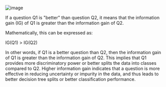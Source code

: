 ![image](https://user-images.githubusercontent.com/89120960/234197595-125b9329-d2c7-4e04-92f7-8468f0d5cfb0.png)


If a question Q1 is "better" than question Q2, it means that the information gain (IG) of Q1 is greater than the information gain of Q2.

Mathematically, this can be expressed as:

IG(Q1) > IG(Q2)

In other words, if Q1 is a better question than Q2, then the information gain of Q1 is greater than the information gain of Q2. This implies that Q1 provides more discriminatory power or better splits the data into classes compared to Q2. Higher information gain indicates that a question is more effective in reducing uncertainty or impurity in the data, and thus leads to better decision tree splits or better classification performance.
